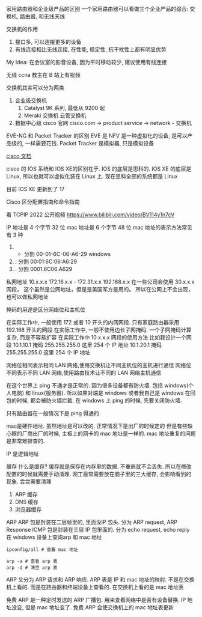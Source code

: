 家用路由器和企业级产品的区别
一个家用路由器可以看做三个企业产品的综合: 交换机, 路由器, 和无线天线

交换机的作用
1. 接口多, 可以连接更多的设备
2. 有线连接相比无线连接, 在性能, 稳定性, 抗干扰性上都有明显优势

My Idea: 在会议室的影音设备, 因为平时移动较少, 建议使用有线连接


无线 ccna 教主在 B 站上有视频

交换机其实可以分为两类
1. 企业级交换机
	1. Catalyst 9K 系列, 最低从 9200 起
	2. Meraki 交换机 云管交换机
2. 数据中心级 
cisco 官网
cisco.com -> product service -> network - 交换机

EVE-NG 和 Packet Tracker 的区别
EVE 是 NFV 是一种虚拟化的设备, 是可以产品级的, 一样需要花钱.
Packet Tracker 是模拟器, 只是模拟设备



[cisco 文档](https://www.cisco.com/c/en/us/support/ios-nx-os-software/ios-xe-dublin-17-10-1/model.html)


cisco 的 IOS 系统和 IOS XE的区别在于. IOS 的底层是思科的. IOS XE 的底层是 Linux, 所以也就可以虚拟化装在 Linux 上. 现在思科全部的系统都是 Linux

目前 IOS XE 更新到了 17

Cisco 区分配置指南和命令指南


看 TCPIP 2022 公开视频
https://www.bilibili.com/video/BV114y1n7cV

IP 地址是 4 个字节 32 位
mac 地址是 6 个字节 48 位
mac 地址的表示方法常见有 3 种
1. - 分割 00-01-6C-06-A6-29  windows
2. : 分割 00:01:6C:06:A6:29
3. . 分割 0001.6C06.A629

私网地址
10.x.x.x
172.16.x.x - 172.31.x.x
192.168.x.x
在一些公司会使用 30.x.x.x 网段， 这个虽然是公网地址，但是是美国军方是用的。 所以在公网上不会出现， 也可以做私网地址


掩码的用途是区分网络位和主机位

在实际工作中, 一般使用 172 或者 10 开头的内网网段. 只有家庭路由器采用 192.168 开头的网段
在实际工作中, 一般不使用边长子网掩码. 一个子网掩码计算复杂, 而是不容易扩容
在实际工作中 10.x.x.x 网段的使用方法
比如我设计一个网段
10.1.10.1 掩码 255.255.255.0  这里 254 个 IP 地址
10.1.20.1 掩码 255.255.255.0 这里 254 个 IP 地址

网络位相同表示相同 LAN 网络,使用交换机让不同主机位的主机进行通信
网络位不同表示不同 LAN 网络,使用路由技术让不同的 LAN 网络主机通信

在这个世界上 ping 不通才是正常的. 因为很多设备都有防火墙. 包括 windows(个人电脑) 和 linux(服务器). 所以如果对端是 windows 或者我自己是 windows 在回包的时候, 都会被防火墙拦截. 
在 windows 上 ping 的时候, 先要关闭防火墙. 

只有路由器在一般情况下是 ping 得通的

mac是硬件地址. 虽然地址是可以改的. 正常情况下是出厂的时候定的
但是有些缺心眼的厂商出厂的时候, 主板上的网卡的 mac 地址是一样的. mac 地址重复的问题是非常难排查的. 

IP 是逻辑地址

缓存
什么是缓存? 缓存就是保存在内存里的数据. 不重启就不会丢失. 所以在修改配置的时候就需要手动清理. 
网工最常需要放在脑子里的三大缓存, 会影响看到的现象. 尝尝需要清理
1. ARP 缓存
2. DNS 缓存
3. 浏览器缓存 

ARP
ARP 包是封装在二层帧里的, 里面没IP 包头. 分为 ARP request, ARP Response
ICMP 包是封装在三层 IP 包里面的. 分为 echo request, echo reply
在 windows 设备上查询arp 和 mac 地址
```shell
ipconfig/all # 查看 mac 地址

arp -a # 查看 arp 表
arp -d # 清空 arp 表
```
ARP 又分为 ARP 请求和 ARP 响应. ARP 表是 IP 和 mac 地址的映射. 不是在交换机上看的. 而是在路由器和终端设备上查看的. 在交换机上看的是 mac 地址表

免费 ARP 是一种定时发送的 ARP 广播包. 用来查看网络中是否有设备替换. IP 地址没变, 但是 mac 地址变了. 免费 ARP 会使交换机上的 mac 地址表更新






